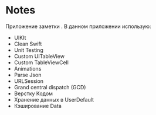 # Notes
Приложение заметки .
В данном приложении использую:
- UIKIt
- Clean Swift
- Unit Testing
- Сustom UITableView
- Custom TableViewCell
- Animations
- Parse Json
- URLSession
- Grand central dispatch (GCD)
- Верстку Кодом
- Хранение данных в UserDefault
- Кэширование Data
